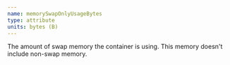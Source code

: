 ```yaml
---
name: memorySwapOnlyUsageBytes
type: attribute
units: bytes (B)
---
```


The amount of swap memory the container is using. This memory doesn't include non-swap memory.